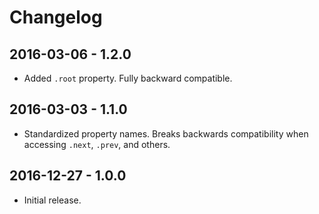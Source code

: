 Changelog
=========


2016-03-06 - 1.2.0
------------------

* Added `.root` property. Fully backward compatible.


2016-03-03 - 1.1.0
------------------

* Standardized property names. Breaks backwards compatibility when accessing `.next`, `.prev`, and others.


2016-12-27 - 1.0.0
------------------

* Initial release.

